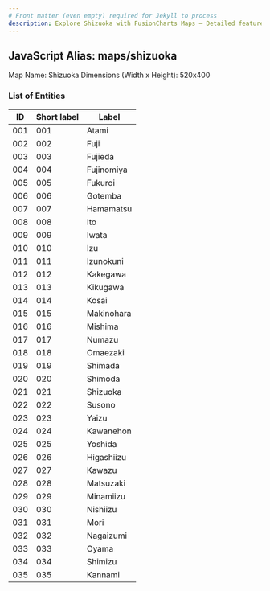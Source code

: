 ```yaml
---
# Front matter (even empty) required for Jekyll to process
description: Explore Shizuoka with FusionCharts Maps – Detailed features for seamless integration. Try now & enhance your data visualization today! 
---
```


## JavaScript Alias: maps/shizuoka

Map Name: Shizuoka
Dimensions (Width x Height): 520x400





### List of Entities

ID | Short label | Label
---|---|---|
001|001|Atami
002|002|Fuji
003|003|Fujieda
004|004|Fujinomiya
005|005|Fukuroi
006|006|Gotemba
007|007|Hamamatsu
008|008|Ito
009|009|Iwata
010|010|Izu
011|011|Izunokuni
012|012|Kakegawa
013|013|Kikugawa
014|014|Kosai
015|015|Makinohara
016|016|Mishima
017|017|Numazu
018|018|Omaezaki
019|019|Shimada
020|020|Shimoda
021|021|Shizuoka
022|022|Susono
023|023|Yaizu
024|024|Kawanehon
025|025|Yoshida
026|026|Higashiizu
027|027|Kawazu
028|028|Matsuzaki
029|029|Minamiizu
030|030|Nishiizu
031|031|Mori
032|032|Nagaizumi
033|033|Oyama
034|034|Shimizu
035|035|Kannami